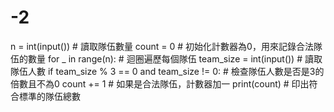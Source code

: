 # -2
n = int(input())  # 讀取隊伍數量 count = 0  # 初始化計數器為0，用來記錄合法隊伍的數量  for _ in range(n):  # 迴圈遍歷每個隊伍     team_size = int(input())  # 讀取隊伍人數     if team_size % 3 == 0 and team_size != 0:  # 檢查隊伍人數是否是3的倍數且不為0         count += 1  # 如果是合法隊伍，計數器加一  print(count)  # 印出符合標準的隊伍總數
